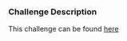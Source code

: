 ### Challenge Description

This challenge can be found [here](https://www.reddit.com/r/dailyprogrammer/comments/67q3s6/20170426_challenge_312_intermediate_next_largest/)